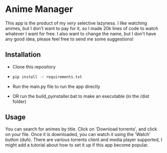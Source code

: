 
# Anime Manager

This app is the product of my *very* selective lazyness.
I like watching animes, but I don't want to pay for it, so I made 20k lines of code to watch whatever I want for free.
I also want to change the name, but I don't have any good idea, please feel free to send me some suggestions!

## Installation

- Clone this repository

- ```bash
  pip install -r requirements.txt 
- Run the main.py file to run the app directly
- OR run the build_pyinstaller.bat to make an executable (in the /dist folder)

## Usage

You can search for animes by title.
Click on 'Download torrents', and click on your file.
Once it is downloaded, you can watch it using the 'Watch' button (duh).
There are various torrents client and media player supported, I might add a tutorial about how to set it up if this app become popular. 